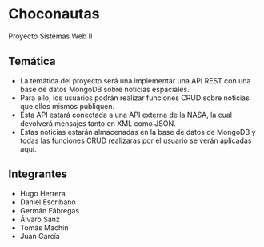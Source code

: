 # Choconautas

Proyecto Sistemas Web II

## Temática

- La temática del proyecto será una implementar una API REST con una base de datos MongoDB sobre noticias espaciales.
- Para ello, los usuarios podrán realizar funciones CRUD sobre noticias que ellos mismos publiquen.
- Esta API estará conectada a una API externa de la NASA, la cual devolverá mensajes tanto en XML como JSON.
- Estas noticias estarán almacenadas en la base de datos de MongoDB y todas las funciones CRUD realizaras por el usuario se verán aplicadas aquí.

## Integrantes

- Hugo Herrera
- Daniel Escribano
- Germán Fábregas
- Álvaro Sanz
- Tomás Machín
- Juan García
